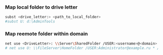 ### Map local folder to drive letter
```bash
subst <drive_letter:> <path_to_local_folder>
#subst U: d:\AdminTools
```

### Map reemote folder within domain
```bash
net use <DriveLetter>: \\Server\SharedFolder /USER:<username>@<domain> * /PERSISTENT:YES
# net use U: \\FileServer\HomeFolder /USER:Administrator@example.ru * /PERSISTENT:YES
```

